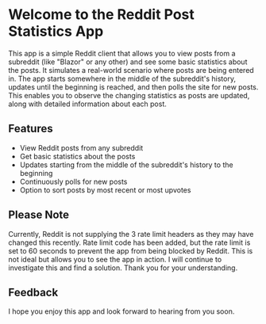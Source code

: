 # Welcome to the Reddit Post Statistics App

This app is a simple Reddit client that allows you to view posts from a subreddit (like "Blazor" or any other) and see some basic statistics about the posts. It simulates a real-world scenario where posts are being entered in. The app starts somewhere in the middle of the subreddit's history, updates until the beginning is reached, and then polls the site for new posts. This enables you to observe the changing statistics as posts are updated, along with detailed information about each post.

## Features

- View Reddit posts from any subreddit
- Get basic statistics about the posts
- Updates starting from the middle of the subreddit's history to the beginning
- Continuously polls for new posts
- Option to sort posts by most recent or most upvotes

## Please Note

Currently, Reddit is not supplying the 3 rate limit headers as they may have changed this recently. Rate limit code has been added, but the rate limit is set to 60 seconds to prevent the app from being blocked by Reddit. This is not ideal but allows you to see the app in action. I will continue to investigate this and find a solution. Thank you for your understanding.

## Feedback

I hope you enjoy this app and look forward to hearing from you soon.
